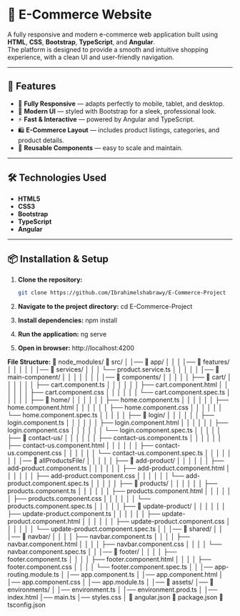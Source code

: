 # 🛒 E-Commerce Website

A fully responsive and modern e-commerce web application built using **HTML**, **CSS**, **Bootstrap**, **TypeScript**, and **Angular**.  
The platform is designed to provide a smooth and intuitive shopping experience, with a clean UI and user-friendly navigation.

---

## 🚀 Features

- 📱 **Fully Responsive** — adapts perfectly to mobile, tablet, and desktop.
- 🎨 **Modern UI** — styled with Bootstrap for a sleek, professional look.
- ⚡ **Fast & Interactive** — powered by Angular and TypeScript.
- 🛍️ **E-Commerce Layout** — includes product listings, categories, and product details.
- 🔄 **Reusable Components** — easy to scale and maintain.

---

## 🛠️ Technologies Used

- **HTML5**
- **CSS3**
- **Bootstrap**
- **TypeScript**
- **Angular**

---



## 📦 Installation & Setup

1. **Clone the repository:**
   ```bash
   git clone https://github.com/Ibrahimelshabrawy/E-Commerce-Project
   
2. **Navigate to the project directory:**
   cd E-Commerce-Project
   
3. **Install dependencies:**
   npm install
   
4. **Run the application:**
   ng serve
   
5. **Open in browser:**
   http://localhost:4200


**File Structure:**
📂 node_modules/
📂 src/
│
│── 📂 app/
│   │
│   │── 📂 features/
│   │   │
│   │   │── 📂 services/
│   │   │       └── product.service.ts
│   │   │
│   │   │── 📂 main-component/
│   │   │   │
│   │   │   │── 📂 components/
│   │   │   │   │   ├── 📂 cart/
│   │   │   │   │   │   ├── cart.component.ts
│   │   │   │   │   │   ├── cart.component.html
│   │   │   │   │   │   ├── cart.component.css
│   │   │   │   │   │   └── cart.component.spec.ts
│   │   │   │   │   ├── 📂 home/
│   │   │   │   │   │   ├── home.component.ts
│   │   │   │   │   │   ├── home.component.html
│   │   │   │   │   │   ├── home.component.css
│   │   │   │   │   │   └── home.component.spec.ts
│   │   │   │   │   ├── 📂 login/
│   │   │   │   │   │   ├── login.component.ts
│   │   │   │   │   │   ├── login.component.html
│   │   │   │   │   │   ├── login.component.css
│   │   │   │   │   │   └── login.component.spec.ts
│   │   │   │   │   ├── 📂 contact-us/
│   │   │   │   │   │   ├── contact-us.component.ts
│   │   │   │   │   │   ├── contact-us.component.html
│   │   │   │   │   │   ├── contact-us.component.css
│   │   │   │   │   │   └── contact-us.component.spec.ts
│   │   │   │
│   │   │   │── 📂 allProductsFile/
│   │   │   │   │   ├── 📂 add-product/
│   │   │   │   │   │   ├── add-product.component.ts
│   │   │   │   │   │   ├── add-product.component.html
│   │   │   │   │   │   ├── add-product.component.css
│   │   │   │   │   │   └── add-product.component.spec.ts
│   │   │   │   │   ├── 📂 products/
│   │   │   │   │   │   ├── products.component.ts
│   │   │   │   │   │   ├── products.component.html
│   │   │   │   │   │   ├── products.component.css
│   │   │   │   │   │   └── products.component.spec.ts
│   │   │   │   │   ├── 📂 update-product/
│   │   │   │   │   │   ├── update-product.component.ts
│   │   │   │   │   │   ├── update-product.component.html
│   │   │   │   │   │   ├── update-product.component.css
│   │   │   │   │   │   └── update-product.component.spec.ts
│
│   │── 📂 shared/
│   │   │── 📂 navbar/
│   │   │   │   ├── navbar.component.ts
│   │   │   │   ├── navbar.component.html
│   │   │   │   ├── navbar.component.css
│   │   │   │   └── navbar.component.spec.ts
│   │   │── 📂 footer/
│   │   │   │   ├── footer.component.ts
│   │   │   │   ├── footer.component.html
│   │   │   │   ├── footer.component.css
│   │   │   │   └── footer.component.spec.ts
│
│   │── app-routing.module.ts
│   │── app.component.ts
│   │── app.component.html
│   │── app.component.css
│   │── app.module.ts
│
│── 📂 assets/
│── 📂 environments/
│   │── environment.ts
│   │── environment.prod.ts
│
│── index.html
│── main.ts
│── styles.css
│
📄 angular.json
📄 package.json
📄 tsconfig.json

